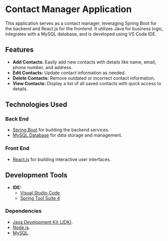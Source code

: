 # Contact Manager Application

This application serves as a contact manager, leveraging Spring Boot for the backend and React.js for the frontend. It utilizes Java for business logic, integrates with a MySQL database, and is developed using VS Code IDE.

## Features

- **Add Contacts:** Easily add new contacts with details like name, email, phone number, and address.
- **Edit Contacts:** Update contact information as needed.
- **Delete Contacts:** Remove outdated or incorrect contact information.
- **View Contacts:** Display a list of all saved contacts with quick access to details.

## Technologies Used

### Back End
- [Spring Boot](https://spring.io/projects/spring-boot) for building the backend services.
- [MySQL Database](https://www.mysql.com/) for data storage and management.

### Front End
- [React.js](https://reactjs.org/) for building interactive user interfaces.

## Development Tools

- **IDE:**
  - [Visual Studio Code](https://code.visualstudio.com/)
  - [Spring Tool Suite 4](https://spring.io/tools)

### Dependencies

- [Java Development Kit (JDK)](https://www.oracle.com/java/technologies/javase-jdk11-downloads.html).
- [Node.js](https://nodejs.org/).
- [MySQL](https://www.mysql.com/downloads/).


